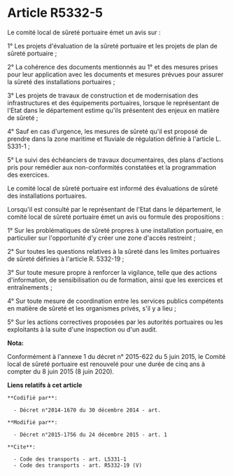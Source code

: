 # Article R5332-5

Le comité local de sûreté portuaire émet un avis sur : 

1° Les projets d'évaluation de la sûreté portuaire et les projets de plan de sûreté portuaire ; 

2° La cohérence des documents mentionnés au 1° et des mesures prises pour leur application avec les documents et mesures
prévues pour assurer la sûreté des installations portuaires ; 

3° Les projets de travaux de construction et de modernisation des infrastructures et des équipements portuaires, lorsque le
représentant de l'Etat dans le département estime qu'ils présentent des enjeux en matière de sûreté ; 

4° Sauf en cas d'urgence, les mesures de sûreté qu'il est proposé de prendre dans la zone maritime et fluviale de régulation
définie à l'article L. 5331-1 ; 

5° Le suivi des échéanciers de travaux documentaires, des plans d'actions pris pour remédier aux non-conformités constatées
et la programmation des exercices. 

Le comité local de sûreté portuaire est informé des évaluations de sûreté des installations portuaires. 

Lorsqu'il est consulté par le représentant de l'Etat dans le département, le comité local de sûreté portuaire émet un avis ou
formule des propositions : 

1° Sur les problématiques de sûreté propres à une installation portuaire, en particulier sur l'opportunité d'y créer une zone
d'accès restreint ; 

2° Sur toutes les questions relatives à la sûreté dans les limites portuaires de sûreté définies à l'article R. 5332-19 ; 

3° Sur toute mesure propre à renforcer la vigilance, telle que des actions d'information, de sensibilisation ou de formation,
ainsi que les exercices et entraînements ; 

4° Sur toute mesure de coordination entre les services publics compétents en matière de sûreté et les organismes privés, s'il
y a lieu ; 

5° Sur les actions correctives proposées par les autorités portuaires ou les exploitants à la suite d'une inspection ou d'un
audit.

**Nota:**

Conformément à l'annexe 1 du décret n° 2015-622 du 5 juin 2015, le Comité local de sûreté portuaire est renouvelé pour une
durée de cinq ans à compter du 8 juin 2015 (8 juin 2020).

**Liens relatifs à cet article**

	**Codifié par**:

	  - Décret n°2014-1670 du 30 décembre 2014 - art.

	**Modifié par**:

	  - Décret n°2015-1756 du 24 décembre 2015 - art. 1

	**Cite**:

	  - Code des transports - art. L5331-1
	  - Code des transports - art. R5332-19 (V)
